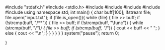 #include "stdafx.h"
#include <stdio.h>
#include <iostream>
#include <fstream>
#include <iomanip>
#include <string>
#include <cstring>
using namespace std;
int main()
{
	char  buff[100];
	ifstream file;
	file.open("input.txt");
	 if (file.is_open()){
	while (file) {
		file >> buff;
		if (!strcmp(buff, "/**")) {
			file >> buff;
			if (!strcmp(buff, "\\func")) {
				while (strcmp(buff, "*/")) {
					file >> buff;
					if (strcmp(buff, "*/")) {
						cout << buff << " ";
					}
					else {
						cout << "\n";
					}
				}
			}
		}
	}
}
	system("pause");
	return 0;

}
